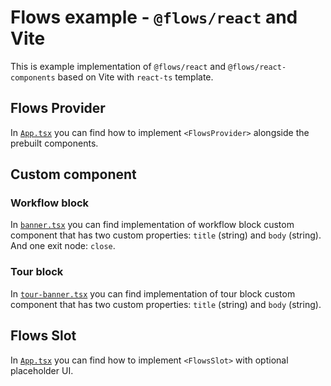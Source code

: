 # Flows example - `@flows/react` and Vite

This is example implementation of `@flows/react` and `@flows/react-components` based on Vite with `react-ts` template.

## Flows Provider

In [`App.tsx`](./src/App.tsx) you can find how to implement `<FlowsProvider>` alongside the prebuilt components.

## Custom component

### Workflow block

In [`banner.tsx`](./src/components/banner.tsx) you can find implementation of workflow block custom component that has two custom properties: `title` (string) and `body` (string). And one exit node: `close`.

### Tour block

In [`tour-banner.tsx`](./src/components/tour-banner.tsx) you can find implementation of tour block custom component that has two custom properties: `title` (string) and `body` (string).

## Flows Slot

In [`App.tsx`](./src/App.tsx) you can find how to implement `<FlowsSlot>` with optional placeholder UI.
